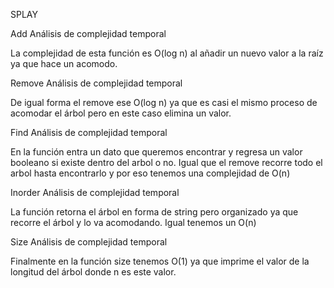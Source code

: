 SPLAY

Add Análisis de complejidad temporal

La complejidad de esta función es O(log n) al añadir un nuevo valor a la raíz ya que hace un acomodo. 

Remove Análisis de complejidad temporal

De igual forma el remove ese O(log n) ya que es casi el mismo proceso de acomodar el árbol pero en este caso elimina un valor.

Find Análisis de complejidad temporal

En la función entra un dato que queremos encontrar y regresa un valor booleano si existe dentro del arbol o no. Igual que el remove recorre todo el arbol hasta encontrarlo
y por eso tenemos una complejidad de O(n)

Inorder Análisis de complejidad temporal

La función retorna el árbol en forma de string pero organizado ya que recorre el árbol y lo va acomodando. Igual tenemos un O(n)
 
Size Análisis de complejidad temporal

Finalmente en la función size tenemos O(1) ya que imprime el valor de la longitud del árbol donde n es este valor.

